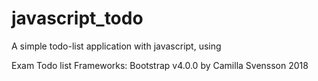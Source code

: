 # javascript_todo
A simple todo-list application with javascript, using 

Exam Todo list
Frameworks: Bootstrap v4.0.0
by Camilla Svensson
2018
